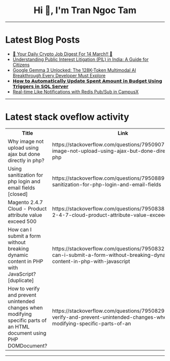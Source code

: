<h1 align="center">Hi 👋, I'm Tran Ngoc Tam</h1>

---

# Latest Blog Posts 
<!-- BLOG-POST-LIST:START -->
- [🚀 Your Daily Crypto Job Digest For 14 March!! 🚀](https://dev.to/web3hires/your-daily-crypto-job-digest-for-14-march-2k18)
- [Understanding Public Interest Litigation &lpar;PIL&rpar; in India: A Guide for Citizens](https://dev.to/sam_3432cf27edf43445/understanding-public-interest-litigation-pil-in-india-a-guide-for-citizens-1ld9)
- [Google Gemma 3 Unlocked: The 128K-Token Multimodal AI Breakthrough Every Developer Must Explore](https://dev.to/sayed_ali_alkamel/google-gemma-3-unlocked-the-128k-token-multimodal-ai-breakthrough-every-developer-must-explore-n5k)
- [𝗛𝗼𝘄 𝘁𝗼 𝗔𝘂𝘁𝗼𝗺𝗮𝘁𝗶𝗰𝗮𝗹𝗹𝘆 𝗨𝗽𝗱𝗮𝘁𝗲 𝗦𝗽𝗲𝗻𝘁 𝗔𝗺𝗼𝘂𝗻𝘁 𝗶𝗻 𝗕𝘂𝗱𝗴𝗲𝘁 𝗨𝘀𝗶𝗻𝗴 𝗧𝗿𝗶𝗴𝗴𝗲𝗿𝘀 𝗶𝗻 𝗦𝗤𝗟 𝗦𝗲𝗿𝘃𝗲𝗿](https://dev.to/supraja_tangella_b7f0738e/-5da2)
- [Real-time Like Notifications with Redis Pub/Sub in CampusX](https://dev.to/prathvihan108/real-time-like-notifications-with-redis-pubsub-in-campusx-3082)
<!-- BLOG-POST-LIST:END -->

---

# Latest stack oveflow activity
<table>
  <tr><th>Title</th><th>Link</th></tr>
  <!-- STACKOVERFLOW:START --><tr><td>Why image not upload using ajax but done directly in php?</td><td>https://stackoverflow.com/questions/79509070/why-image-not-upload-using-ajax-but-done-directly-in-php</td></tr><tr><td>Using sanitization for php login and email fields [closed]</td><td>https://stackoverflow.com/questions/79508890/using-sanitization-for-php-login-and-email-fields</td></tr><tr><td>Magento 2.4.7 Cloud - Product attribute value exceed 500</td><td>https://stackoverflow.com/questions/79508385/magento-2-4-7-cloud-product-attribute-value-exceed-500</td></tr><tr><td>How can I submit a form without breaking dynamic content in PHP with JavaScript? [duplicate]</td><td>https://stackoverflow.com/questions/79508323/how-can-i-submit-a-form-without-breaking-dynamic-content-in-php-with-javascript</td></tr><tr><td>How to verify and prevent unintended changes when modifying specific parts of an HTML document using PHP DOMDocument?</td><td>https://stackoverflow.com/questions/79508293/how-to-verify-and-prevent-unintended-changes-when-modifying-specific-parts-of-an</td></tr><!-- STACKOVERFLOW:END -->
</table>

---


